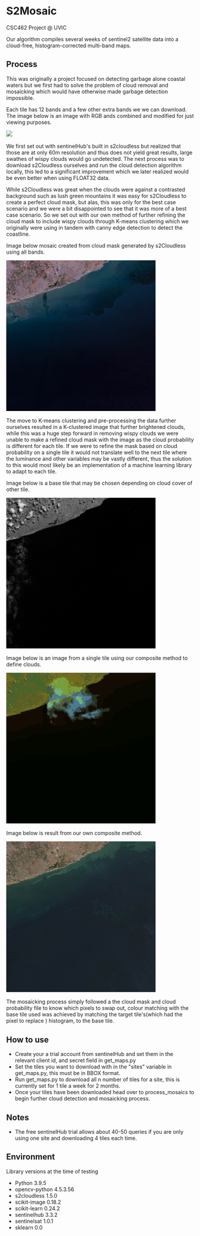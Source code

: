 # S2Mosaic
CSC462 Project @ UVIC

Our algorithm compiles several weeks of sentinel2 satellite data into a cloud-free, histogram-corrected multi-band maps.

## Process
This was originally a project focused on detecting garbage alone coastal waters but we first had to solve the problem of cloud removal and mosaicking which would have otherwise made garbage detection impossible.



Each tile has 12 bands and a few other extra bands we we can download. The image below is an image with RGB ands combined and modified for just viewing purposes.

<img src="/READMImages/accra_l2a_rgb.png" width="400"/>

We first set out with sentinelHub's built in s2cloudless but realized that those are at only 60m resolution and thus does not yield great results, large swathes of wispy clouds would go undetected. The next process was to download s2Cloudless ourselves and run the cloud detection algorithm locally, this led to a significant improvement which we later realized would be even better when using FLOAT32 data.

While s2Cloudless was great when the clouds were against a contrasted background such as lush green mountains it was easy for s2Cloudless to create a perfect cloud mask, but alas, this was only for the best case scenario and we were a bit disappointed to see that it was more of a best case scenario. So we set out with our own method of further refining the cloud mask to include wispy clouds through K-means clustering which we originally were using in tandem with canny edge detection to detect the coastline.

Image below mosaic created from cloud mask generated by s2Cloudless using all bands.

<img src="/READMImages/composite_s2cloudless.jpg" width="400"/>

The move to K-means clustering and pre-processing the data further ourselves resulted in a K-clustered image that further brightened clouds, while this was a huge step forward in removing wispy clouds we were unable to make a refined cloud mask with the image as the cloud probability is different for each tile. If we were to refine the mask based on cloud probability on a single tile it would not translate well to the next tile where the luminance and other variables may be vastly different, thus the solution to this would most likely be an implementation of a machine learning library to adapt to each tile.

Image below is a base tile that may be chosen depending on cloud cover of other tile.

<img src="/READMImages/l2a_b11.png" width="400"/>

Image below is an image from a single tile using our composite method to define clouds.

<img src="/READMImages/rgb_quantized.png" width="400"/>


Image below is result from our own composite method.

<img src="/READMImages/composite_v2.jpg" width="400"/>

The mosaicking process simply followed a the cloud mask and cloud probability file to know which pixels to swap out, colour matching with the base tile used was achieved by matching the target tile's(which had the pixel to replace ) histogram, to the base tile.

## How to use
- Create your a trial account from sentinelHub and set them in the relevant client id, and secret field in get_maps.py
- Set the tiles you want to download with in the "sites" variable in get_maps.py, this must be in BBOX format.
- Run get_maps.py to download all n number of tiles for a site, this is currently set for 1 tile a week for 2 months.
- Once your tiles have been downloaded head over to process_mosaics to begin further cloud detection and mosaicking process.


## Notes
- The free sentinelHub trial allows about 40-50 queries if you are only using one site and downloading 4 tiles each time.


## Environment
Library versions at the time of testing
- Python 3.9.5
- opencv-python 4.5.3.56
- s2cloudless 1.5.0
- scikit-image 0.18.2
- scikit-learn 0.24.2
- sentinelhub 3.3.2
- sentinelsat 1.0.1
- sklearn 0.0
